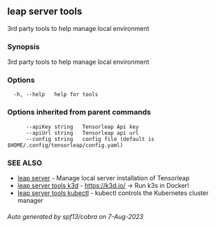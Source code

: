 ## leap server tools

3rd party tools to help manage local environment

### Synopsis

3rd party tools to help manage local environment

### Options

```
  -h, --help   help for tools
```

### Options inherited from parent commands

```
      --apiKey string   Tensorleap Api key
      --apiUrl string   Tensorleap api url
      --config string   config file (default is $HOME/.config/tensorleap/config.yaml)
```

### SEE ALSO

* [leap server](leap_server.md)	 - Manage local server installation of Tensorleap
* [leap server tools k3d](leap_server_tools_k3d.md)	 - https://k3d.io/ -> Run k3s in Docker!
* [leap server tools kubectl](leap_server_tools_kubectl.md)	 - kubectl controls the Kubernetes cluster manager

###### Auto generated by spf13/cobra on 7-Aug-2023
